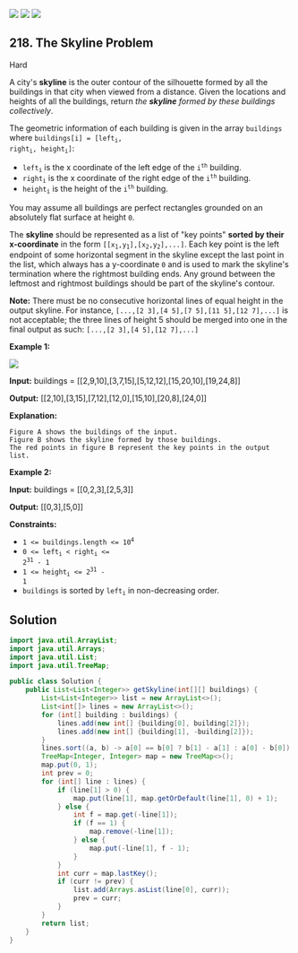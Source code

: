 [![](https://img.shields.io/github/stars/javadev/LeetCode-in-Java?label=Stars&style=flat-square)](https://github.com/javadev/LeetCode-in-Java)
[![](https://img.shields.io/github/forks/javadev/LeetCode-in-Java?label=Fork%20me%20on%20GitHub%20&style=flat-square)](https://github.com/javadev/LeetCode-in-Java/fork)
[![](https://img.shields.io/badge/-LeetCode%20in%20Kotlin-blue?style=flat-square)](https://github.com/javadev/LeetCode-in-Kotlin)

## 218\. The Skyline Problem

Hard

A city's **skyline** is the outer contour of the silhouette formed by all the buildings in that city when viewed from a distance. Given the locations and heights of all the buildings, return _the **skyline** formed by these buildings collectively_.

The geometric information of each building is given in the array `buildings` where <code>buildings[i] = [left<sub>i</sub>, right<sub>i</sub>, height<sub>i</sub>]</code>:

*   <code>left<sub>i</sub></code> is the x coordinate of the left edge of the <code>i<sup>th</sup></code> building.
*   <code>right<sub>i</sub></code> is the x coordinate of the right edge of the <code>i<sup>th</sup></code> building.
*   <code>height<sub>i</sub></code> is the height of the <code>i<sup>th</sup></code> building.

You may assume all buildings are perfect rectangles grounded on an absolutely flat surface at height `0`.

The **skyline** should be represented as a list of "key points" **sorted by their x-coordinate** in the form <code>[[x<sub>1</sub>,y<sub>1</sub>],[x<sub>2</sub>,y<sub>2</sub>],...]</code>. Each key point is the left endpoint of some horizontal segment in the skyline except the last point in the list, which always has a y-coordinate `0` and is used to mark the skyline's termination where the rightmost building ends. Any ground between the leftmost and rightmost buildings should be part of the skyline's contour.

**Note:** There must be no consecutive horizontal lines of equal height in the output skyline. For instance, `[...,[2 3],[4 5],[7 5],[11 5],[12 7],...]` is not acceptable; the three lines of height 5 should be merged into one in the final output as such: `[...,[2 3],[4 5],[12 7],...]`

**Example 1:**

![](https://assets.leetcode.com/uploads/2020/12/01/merged.jpg)

**Input:** buildings = \[\[2,9,10],[3,7,15],[5,12,12],[15,20,10],[19,24,8]]

**Output:** [[2,10],[3,15],[7,12],[12,0],[15,10],[20,8],[24,0]]

**Explanation:**

    Figure A shows the buildings of the input.
    Figure B shows the skyline formed by those buildings.
    The red points in figure B represent the key points in the output list. 

**Example 2:**

**Input:** buildings = \[\[0,2,3],[2,5,3]]

**Output:** [[0,3],[5,0]] 

**Constraints:**

*   <code>1 <= buildings.length <= 10<sup>4</sup></code>
*   <code>0 <= left<sub>i</sub> < right<sub>i</sub> <= 2<sup>31</sup> - 1</code>
*   <code>1 <= height<sub>i</sub> <= 2<sup>31</sup> - 1</code>
*   `buildings` is sorted by <code>left<sub>i</sub></code> in non-decreasing order.

## Solution

```java
import java.util.ArrayList;
import java.util.Arrays;
import java.util.List;
import java.util.TreeMap;

public class Solution {
    public List<List<Integer>> getSkyline(int[][] buildings) {
        List<List<Integer>> list = new ArrayList<>();
        List<int[]> lines = new ArrayList<>();
        for (int[] building : buildings) {
            lines.add(new int[] {building[0], building[2]});
            lines.add(new int[] {building[1], -building[2]});
        }
        lines.sort((a, b) -> a[0] == b[0] ? b[1] - a[1] : a[0] - b[0]);
        TreeMap<Integer, Integer> map = new TreeMap<>();
        map.put(0, 1);
        int prev = 0;
        for (int[] line : lines) {
            if (line[1] > 0) {
                map.put(line[1], map.getOrDefault(line[1], 0) + 1);
            } else {
                int f = map.get(-line[1]);
                if (f == 1) {
                    map.remove(-line[1]);
                } else {
                    map.put(-line[1], f - 1);
                }
            }
            int curr = map.lastKey();
            if (curr != prev) {
                list.add(Arrays.asList(line[0], curr));
                prev = curr;
            }
        }
        return list;
    }
}
```
